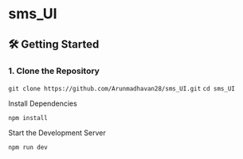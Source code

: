 # sms_UI

## 🛠️ Getting Started

### 1. Clone the Repository

`git clone https://github.com/Arunmadhavan28/sms_UI.git`
`cd sms_UI`

Install Dependencies

`npm install`

Start the Development Server

`npm run dev`
